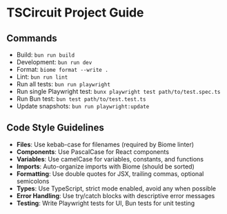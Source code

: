 # TSCircuit Project Guide

## Commands
- Build: `bun run build`
- Development: `bun run dev`
- Format: `biome format --write .`
- Lint: `bun run lint`
- Run all tests: `bun run playwright`
- Run single Playwright test: `bunx playwright test path/to/test.spec.ts`
- Run Bun test: `bun test path/to/test.test.ts`
- Update snapshots: `bun run playwright:update`

## Code Style Guidelines
- **Files**: Use kebab-case for filenames (required by Biome linter)
- **Components**: Use PascalCase for React components
- **Variables**: Use camelCase for variables, constants, and functions
- **Imports**: Auto-organize imports with Biome (should be sorted)
- **Formatting**: Use double quotes for JSX, trailing commas, optional semicolons
- **Types**: Use TypeScript, strict mode enabled, avoid any when possible
- **Error Handling**: Use try/catch blocks with descriptive error messages
- **Testing**: Write Playwright tests for UI, Bun tests for unit testing
